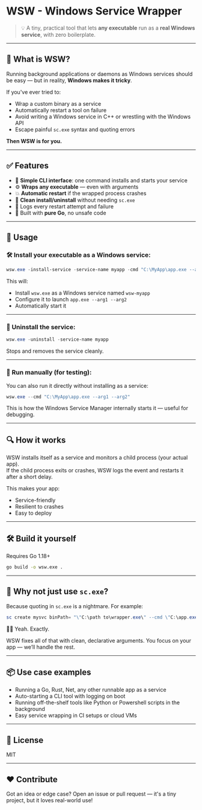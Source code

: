 # WSW - Windows Service Wrapper

> 💡 A tiny, practical tool that lets **any executable** run as a **real Windows service**, with zero boilerplate.

---

## 🚀 What is WSW?

Running background applications or daemons as Windows services should be easy — but in reality, **Windows makes it tricky**. 

If you've ever tried to:

- Wrap a custom binary as a service  
- Automatically restart a tool on failure  
- Avoid writing a Windows service in C++ or wrestling with the Windows API  
- Escape painful `sc.exe` syntax and quoting errors  

**Then WSW is for you.**

---

## ✅ Features

- 🧠 **Simple CLI interface**: one command installs and starts your service  
- ⚙️ **Wraps any executable** — even with arguments  
- 💥 **Automatic restart** if the wrapped process crashes  
- 🧼 **Clean install/uninstall** without needing `sc.exe`  
- 📜 Logs every restart attempt and failure  
- 💼 Built with **pure Go**, no unsafe code  

---

## 🔧 Usage

### 🛠️ Install your executable as a Windows service:

```powershell
wsw.exe -install-service -service-name myapp -cmd "C:\MyApp\app.exe --arg1 --arg2"
```

This will:
- Install `wsw.exe` as a Windows service named `wsw-myapp`  
- Configure it to launch `app.exe --arg1 --arg2`  
- Automatically start it  

---

### 🧹 Uninstall the service:

```powershell
wsw.exe -uninstall -service-name myapp
```

Stops and removes the service cleanly.

---

### 🧪 Run manually (for testing):

You can also run it directly without installing as a service:

```powershell
wsw.exe --cmd "C:\MyApp\app.exe --arg1 --arg2"
```

This is how the Windows Service Manager internally starts it — useful for debugging.

---

## 🔍 How it works

WSW installs itself as a service and monitors a child process (your actual app).  
If the child process exits or crashes, WSW logs the event and restarts it after a short delay.

This makes your app:
- Service-friendly  
- Resilient to crashes  
- Easy to deploy  

---

## 🛠️ Build it yourself

Requires Go 1.18+

```bash
go build -o wsw.exe .
```

---

## 🧩 Why not just use `sc.exe`?

Because quoting in `sc.exe` is a nightmare. For example:

```powershell
sc create mysvc binPath= "\"C:\path to\wrapper.exe\" --cmd \"C:\app.exe arg1 arg2\""
```

😵‍💫 Yeah. Exactly.

WSW fixes all of that with clean, declarative arguments. You focus on your app — we’ll handle the rest.

---

## 📦 Use case examples

- Running a Go, Rust, Net, any other runnable app as a service  
- Auto-starting a CLI tool with logging on boot  
- Running off-the-shelf tools like Python or Powershell scripts in the background  
- Easy service wrapping in CI setups or cloud VMs  

---

## 📄 License

MIT

---

## ❤️ Contribute

Got an idea or edge case? Open an issue or pull request — it's a tiny project, but it loves real-world use!


